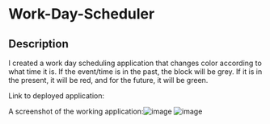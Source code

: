 # Work-Day-Scheduler

## Description
I created a work day scheduling application that changes color according to what time it is. If the event/time is in the past, the block will be grey. If it is in the present, it will be red, and for the future, it will be green.

Link to deployed application:

A screenshot of the working application:![image](https://user-images.githubusercontent.com/42279508/210885192-fc771d65-4622-4194-9c84-a2edea1d8c3a.png)
![image](https://user-images.githubusercontent.com/42279508/210885144-26df0aea-0154-41e0-b8e3-42b3db226ae8.png)
